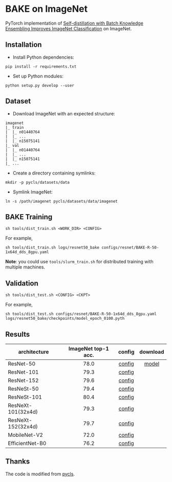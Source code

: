 # BAKE on ImageNet

PyTorch implementation of [Self-distillation with Batch Knowledge Ensembling Improves ImageNet Classification](https://arxiv.org/abs/2104.13298) on ImageNet.


## Installation

- Install Python dependencies:

```
pip install -r requirements.txt
```

- Set up Python modules:

```
python setup.py develop --user
```

## Dataset

- Download ImageNet with an expected structure:

```
imagenet
|_ train
|  |_ n01440764
|  |_ ...
|  |_ n15075141
|_ val
|  |_ n01440764
|  |_ ...
|  |_ n15075141
|_ ...
```

- Create a directory containing symlinks:

```
mkdir -p pycls/datasets/data
```

- Symlink ImageNet:

```
ln -s /path/imagenet pycls/datasets/data/imagenet
```


## BAKE Training

```
sh tools/dist_train.sh <WORK_DIR> <CONFIG>
```

For example,
```
sh tools/dist_train.sh logs/resnet50_bake configs/resnet/BAKE-R-50-1x64d_dds_8gpu.yaml
```

**Note**: you could use `tools/slurm_train.sh` for distributed training with multiple machines.


## Validation

```
sh tools/dist_test.sh <CONFIG> <CKPT>
```

For example,
```
sh tools/dist_test.sh configs/resnet/BAKE-R-50-1x64d_dds_8gpu.yaml logs/resnet50_bake/checkpoints/model_epoch_0100.pyth
```

## Results

|architecture|ImageNet top-1 acc.|config|download|
|---|:--:|:--:|:--:|
|ResNet-50|78.0|[config](configs/resnet/BAKE-R-50-1x64d_dds_8gpu.yaml)|[model](https://drive.google.com/file/d/1RJeUxXLHnSc6m3iiaEslVN2hx3Vsbldc/view?usp=sharing)|
|ResNet-101|79.3|[config](configs/resnet/BAKE-R-101-1x64d_dds_8gpu.yaml)||
|ResNet-152|79.6|[config](configs/resnet/BAKE-R-152-1x64d_dds_8gpu.yaml)||
|ResNeSt-50|79.4|[config](configs/resnest/BAKE-S-50_dds_8gpu.yaml)||
|ResNeSt-101|80.4|[config](configs/resnest/BAKE-S-101_dds_8gpu.yaml)||
|ResNeXt-101(32x4d)|79.3|[config](configs/resnext/BAKE-X-101-32x4d_dds_8gpu.yaml)||
|ResNeXt-152(32x4d)|79.7|[config](configs/resnext/BAKE-X-152-32x4d_dds_8gpu.yaml)||
|MobileNet-V2|72.0|[config](configs/mobilenet/BAKE-M-V2-W1_dds_4gpu.yaml)||
|EfficientNet-B0|76.2|[config](configs/effnet/BAKE-EN-B0_dds_8gpu.yaml)||

## Thanks
The code is modified from [pycls](https://github.com/facebookresearch/pycls).
